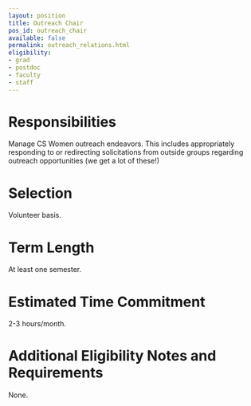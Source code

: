 ```yaml
---
layout: position
title: Outreach Chair
pos_id: outreach_chair
available: false
permalink: outreach_relations.html
eligibility:
- grad
- postdoc
- faculty
- staff
---
```


# Responsibilities
Manage CS Women outreach endeavors. This includes appropriately responding to or redirecting solicitations from outside groups regarding outreach opportunities (we get a lot of these!)

# Selection
Volunteer basis.

# Term Length
At least one semester.

# Estimated Time Commitment
2-3 hours/month.

# Additional Eligibility Notes and Requirements
None.
